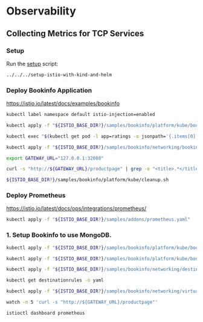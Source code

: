# Observability

## Collecting Metrics for TCP Services

### Setup

Run the [setup](../../../setup-istio-with-kind-and-helm) script:

```bash
../../../setup-istio-with-kind-and-helm
```

### Deploy **Bookinfo Application**

https://istio.io/latest/docs/examples/bookinfo

```bash
kubectl label namespace default istio-injection=enabled

kubectl apply -f "${ISTIO_BASE_DIR?}/samples/bookinfo/platform/kube/bookinfo.yaml"

kubectl exec "$(kubectl get pod -l app=ratings -o jsonpath='{.items[0].metadata.name}')" -c ratings -- curl -sS productpage:9080/productpage | grep -o "<title>.*</title>"

kubectl apply -f "${ISTIO_BASE_DIR?}/samples/bookinfo/networking/bookinfo-gateway.yaml"

export GATEWAY_URL="127.0.0.1:32080"

curl -s "http://${GATEWAY_URL}/productpage" | grep -o "<title>.*</title>"

${ISTIO_BASE_DIR?}/samples/bookinfo/platform/kube/cleanup.sh

```

### Deploy **Prometheus**

https://istio.io/latest/docs/ops/integrations/prometheus/

```bash
kubectl apply -f "${ISTIO_BASE_DIR?}/samples/addons/prometheus.yaml"
```

### 1. Setup Bookinfo to use MongoDB.

```bash
kubectl apply -f "${ISTIO_BASE_DIR?}/samples/bookinfo/platform/kube/bookinfo-ratings-v2.yaml"

kubectl apply -f "${ISTIO_BASE_DIR?}/samples/bookinfo/platform/kube/bookinfo-db.yaml"

kubectl apply -f "${ISTIO_BASE_DIR?}/samples/bookinfo/networking/destination-rule-all.yaml"

kubectl get destinationrules -o yaml

kubectl apply -f "${ISTIO_BASE_DIR?}/samples/bookinfo/networking/virtual-service-ratings-db.yaml"

watch -n 5 'curl -s "http://${GATEWAY_URL}/productpage"'

istioctl dashboard prometheus
```
